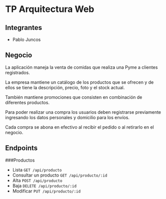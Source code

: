 # TP Arquitectura Web

Integrantes
-----------
* Pablo Juncos

Negocio
-------
La aplicación maneja la venta de comidas que realiza una Pyme a clientes registrados.

La empresa mantiene un catálogo de los productos que se ofrecen y de ellos se tiene 
la descripción, precio, foto y el stock actual.

También mantiene promociones que consisten en combinación de diferentes productos.

Para poder realizar una compra los usuarios deben registrarse previamente ingresando los datos
personales y domicilio para los envíos.

Cada compra se abona en efectivo al recibir el pedido o al retirarlo en el negocio.

Endpoints
---------

###Productos
* Lista `GET /api/producto`
* Consultar un producto `GET /api/producto/:id`
* Alta `POST /api/producto`
* Baja `DELETE /api/producto/:id`
* Modificar `PUT /api/producto/:id`


